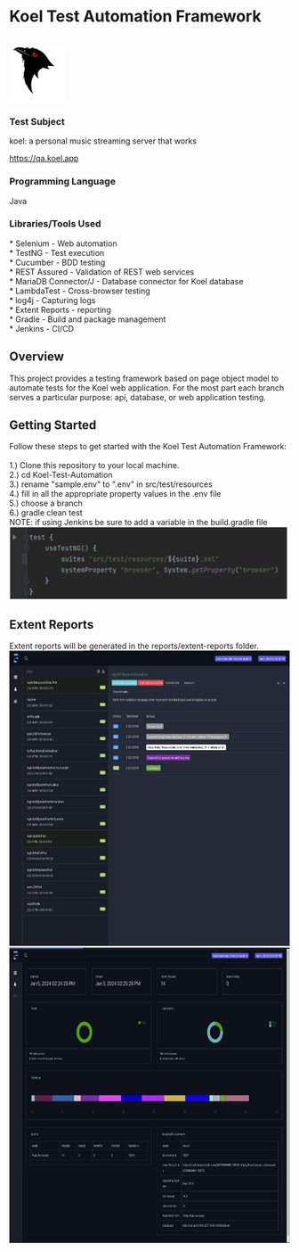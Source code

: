 
<h1>Koel Test Automation Framework</h1><br>
<img  src="assets/logo.f9bf992.svg" alt="extent1" width="100">

<h3>Test Subject</h3>
koel: a personal music streaming server that works<br>

https://qa.koel.app<br>

<h3>Programming Language</h3>
Java <br>

<h3>Libraries/Tools Used</h3> 
* Selenium - Web automation<br>
* TestNG - Test execution<br>
* Cucumber - BDD testing <br>
* REST Assured - Validation of REST web services<br>
* MariaDB Connector/J - Database connector for Koel database<br>
* LambdaTest - Cross-browser testing<br>
* log4j - Capturing logs<br>
* Extent Reports - reporting<br>
* Gradle - Build and package management<br>
* Jenkins - CI/CD<br>

<h2>Overview</h2>
This project provides a testing framework based on page object model to automate tests for the Koel web application.  For the most part each branch serves a particular purpose: api, database, or web application testing. <br> 

<h2>Getting Started</h2>
Follow these steps to get started with the Koel Test Automation Framework:<br><br>
1.) Clone this repository to your local machine. <br>
2.) cd Koel-Test-Automation <br>
3.) rename "sample.env" to ".env" in src/test/resources <br>
4.) fill in all the appropriate property values in the .env file<br>
5.) choose a branch<br>
6.) gradle clean test<br>
NOTE: if using Jenkins be sure to add a variable in the build.gradle file<br>
<img  src="assets/jenkins.png" alt="jenkins" width="500"><br>

<h2>Extent Reports</h2>
Extent reports will be generated in the reports/extent-reports folder.<br>
<img src="./assets/extent1.png" alt="extent1" width="550" height="530"> 
<img src="./assets/extent2.png" alt="extent2" width="570" height="530">
